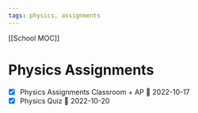 ```yaml
---
tags: physics, assignments
---
```

[[School MOC]]
# Physics Assignments
- [x] Physics Assignments Classroom + AP 📅 2022-10-17
- [x] Physics Quiz 📅 2022-10-20